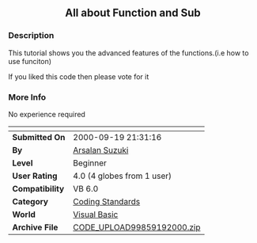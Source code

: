 ﻿<div align="center">

## All about Function and Sub


</div>

### Description

This tutorial shows you the advanced features of the functions.(i.e how to use funciton)

If you liked this code then please vote for it
 
### More Info
 
No experience required


<span>             |<span>
---                |---
**Submitted On**   |2000-09-19 21:31:16
**By**             |[Arsalan Suzuki](https://github.com/Planet-Source-Code/PSCIndex/blob/master/ByAuthor/arsalan-suzuki.md)
**Level**          |Beginner
**User Rating**    |4.0 (4 globes from 1 user)
**Compatibility**  |VB 6\.0
**Category**       |[Coding Standards](https://github.com/Planet-Source-Code/PSCIndex/blob/master/ByCategory/coding-standards__1-43.md)
**World**          |[Visual Basic](https://github.com/Planet-Source-Code/PSCIndex/blob/master/ByWorld/visual-basic.md)
**Archive File**   |[CODE\_UPLOAD99859192000\.zip](https://github.com/Planet-Source-Code/arsalan-suzuki-all-about-function-and-sub__1-11548/archive/master.zip)








